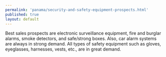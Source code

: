 ```yaml
---
permalink: 'panama/security-and-safety-equipment-prospects.html'
published: true
layout: default
---
```

Best sales prospects are electronic surveillance equipment, fire and burglar alarms, smoke detectors, and safe/strong boxes. Also, car alarm systems are always in strong demand. All types of safety equipment such as gloves, eyeglasses, harnesses, vests, etc., are in great demand.
